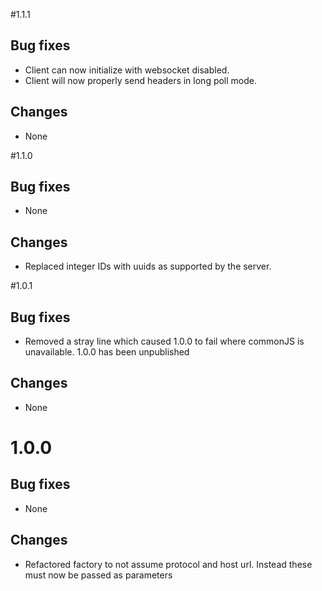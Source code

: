 #1.1.1
## Bug fixes
- Client can now initialize with websocket disabled.
- Client will now properly send headers in long poll mode.
## Changes
- None

#1.1.0
## Bug fixes
- None 
## Changes
- Replaced integer IDs with uuids as supported by the server.

#1.0.1
## Bug fixes
- Removed a stray line which caused 1.0.0 to fail where commonJS is unavailable. 1.0.0 has been unpublished
## Changes
- None

# 1.0.0
## Bug fixes
- None
## Changes
- Refactored factory to not assume protocol and host url. Instead these must now be passed as parameters